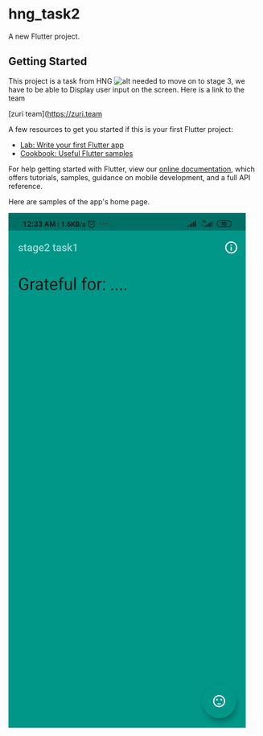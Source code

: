 # hng_task2

A new Flutter project.

## Getting Started

This project is a task from HNG ![alt](  https://encrypted-tbn0.gstatic.com/images?q=tbn:ANd9GcTiQyt-0oZXF2TlZPHomk66UmfS6Kl8Ab8j0w&usqp=CAU) needed to move on to stage 3, we have to be able to
Display user input on the screen.
Here is a link to the team <p>

 [zuri team](https://zuri.team

A few resources to get you started if this is your first Flutter project:

- [Lab: Write your first Flutter app](https://flutter.dev/docs/get-started/codelab)
- [Cookbook: Useful Flutter samples](https://flutter.dev/docs/cookbook)

For help getting started with Flutter, view our
[online documentation](https://flutter.dev/docs), which offers tutorials,
samples, guidance on mobile development, and a full API reference.

Here are samples of the app's home page.

![plot](Screenshot_2021-08-19-00-33-35-763_com.example.hng_task2.jpg)
